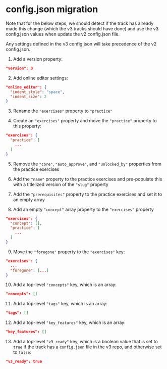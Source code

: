 # config.json migration

Note that for the below steps, we should detect if the track has already made this change (which the v3 tracks should have done) and use the v3 config.json values when update the v2 config.json file.

Any settings defined in the v3 config.json will take precedence of the v2 config.json.

1. Add a version property:

```json
"version": 3
```

2. Add online editor settings:

```json
"online_editor": {
  "indent_style": "space",
  "indent_size": 2
}
```

3. Rename the `"exercises"` property to `"practice"`

4. Create an `"exercises"` property and move the `"practice"` property to this property:

```json
"exercises": {
  "practice": [
    ...
  ]
}
```

5. Remove the `"core"`, `"auto_approve"`, and `"unlocked_by"` properties from the practice exercises

6. Add the `"name"` property to the practice exercises and pre-populate this with a titlelized version of the `"slug"` property

7. Add the `"prerequisites"` property to the practice exercises and set it to an empty array

8. Add an empty `"concept"` array property to the `"exercises"` property

```json
"exercises": {
  "concept": [],
  "practice": [
    ...
  ]
}
```

9. Move the `"foregone"` property to the `"exercises"` key:

```json
"exercises": {
  ...
  "foregone": [...]
}
```

10. Add a top-level `"concepts"` key, which is an array:

```json
"concepts": []
```

11. Add a top-level `"tags"` key, which is an array:

```json
"tags": []
```

12. Add a top-level `"key_features"` key, which is an array:

```json
"key_features": []
```

13. Add a top-level `"v3_ready"` key, which is a boolean value that is set to `true` if the track has a `config.json` file in the v3 repo, and otherwise set to `false`:

```json
"v3_ready": true
```
